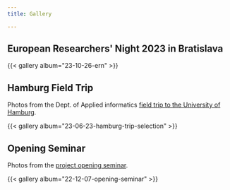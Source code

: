 ```yaml
---
title: Gallery

---
```


## European Researchers' Night 2023 in Bratislava

{{< gallery album="23-10-26-ern" >}}


## Hamburg Field Trip

Photos from the Dept. of Applied informatics
[field trip to the University of Hamburg](../post/23-06-23-hamburg-trip/).

{{< gallery album="23-06-23-hamburg-trip-selection" >}}


## Opening Seminar

Photos from the [project opening seminar](../post/22-12-07-opening/).

{{< gallery album="22-12-07-opening-seminar" >}}
